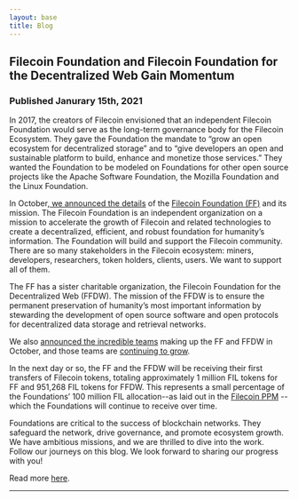 ```yaml
---
layout: base
title: Blog
---
```


## Filecoin Foundation and Filecoin Foundation for the Decentralized Web Gain Momentum 
### Published Janurary 15th, 2021 


In 2017, the creators of Filecoin envisioned that an independent Filecoin Foundation would serve as the long-term governance body for the Filecoin Ecosystem. They gave the Foundation the mandate to “grow an open ecosystem for decentralized storage” and to “give developers an open and sustainable platform to build, enhance and monetize those services.” They wanted the Foundation to be modeled on Foundations for other open source projects like the Apache Software Foundation, the Mozilla Foundation and the Linux Foundation. 

In October,<a href="https://www.youtube.com/watch?v=Sakannch1Dw&feature=emb_title"> we announced the details</a> of the <a href="https://fil.org/">Filecoin Foundation (FF)</a> and its mission. The Filecoin Foundation is an independent organization on a mission to accelerate the growth of Filecoin and related technologies to create a decentralized, efficient, and robust foundation for humanity’s information. The Foundation will build and support the Filecoin community. There are so many stakeholders in the Filecoin ecosystem: miners, developers, researchers, token holders, clients, users. We want to support all of them.  

The FF has a sister charitable organization, the Filecoin Foundation for the Decentralized Web (FFDW). The mission of the FFDW is to ensure the permanent preservation of humanity’s most important information by stewarding the development of open source software and open protocols for decentralized data storage and retrieval networks.

We also  <a href="https://www.youtube.com/watch?v=6OY4xAs3Grg&feature=emb_title">announced the incredible teams</a> making up the FF and FFDW in October, and those teams are <a href="https://filecoinfoundation.medium.com/filecoin-foundation-and-filecoin-foundation-for-the-decentralized-web-gain-momentum-76a51f3e7abc">continuing to grow</a>. 

In the next day or so, the FF and the FFDW will be receiving their first transfers of Filecoin tokens, totaling approximately 1 million FIL tokens for FF and 951,268 FIL tokens for FFDW. This represents a small percentage of the Foundations’ 100 million FIL allocation--as laid out in the <a href="https://coinlist.co/assets/index/filecoin_index/Protocol%20Labs%20-%20SAFT%20-%20Private%20Placement%20Memorandum-bbd65da01fdc4a15219c49ad20fb9e28681adec9fae744c41cccd124545c4c73.pdf">Filecoin PPM</a> --which the Foundations will continue to receive over time. 

Foundations are critical to the success of blockchain networks. They safeguard the network, drive governance, and promote ecosystem growth. We have ambitious missions, and we are thrilled to dive into the work. Follow our journeys on this blog. We look forward to sharing our progress with you!

Read more <a href="https://filecoinfoundation.medium.com/">here</a>.

***




